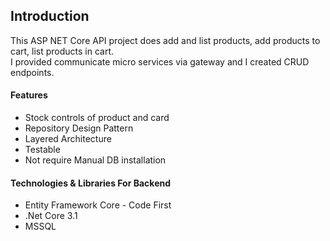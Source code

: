 
<h2>Introduction</h2>
This ASP NET Core API project does add and list products, add products to cart, list products in cart.</br> 
I provided communicate micro services via gateway and I created CRUD endpoints.

<h4>Features</h4>

<ul>
  <li>Stock controls of product and card</li>
  <li>Repository Design Pattern</li>
  <li>Layered Architecture</li>
  <li>Testable</li>
  <li>Not require Manual DB installation</li>
</ul> 

<h4>Technologies & Libraries For Backend</h4>
<ul>
  <li>Entity Framework Core - Code First</li>
  <li>.Net Core 3.1</li>
  <li>MSSQL</li>
</ul> 
